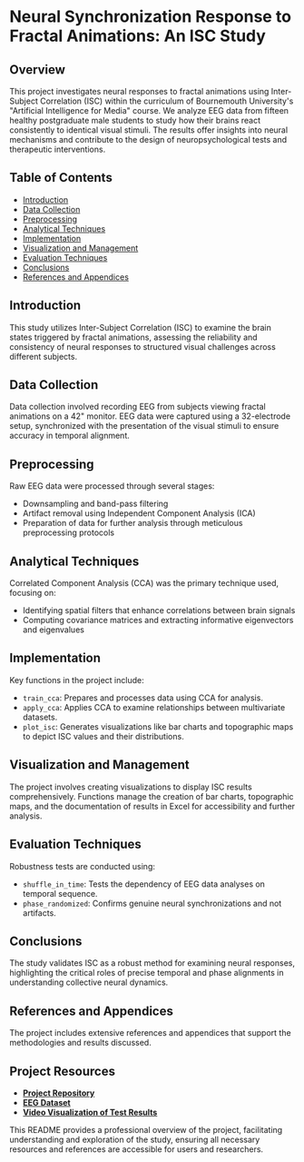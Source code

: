 # Neural Synchronization Response to Fractal Animations: An ISC Study

## Overview

This project investigates neural responses to fractal animations using Inter-Subject Correlation (ISC) within the curriculum of Bournemouth University's "Artificial Intelligence for Media" course. We analyze EEG data from fifteen healthy postgraduate male students to study how their brains react consistently to identical visual stimuli. The results offer insights into neural mechanisms and contribute to the design of neuropsychological tests and therapeutic interventions.

## Table of Contents

- [Introduction](#introduction)
- [Data Collection](#data-collection)
- [Preprocessing](#preprocessing)
- [Analytical Techniques](#analytical-techniques)
- [Implementation](#implementation)
- [Visualization and Management](#visualization-and-management)
- [Evaluation Techniques](#evaluation-techniques)
- [Conclusions](#conclusions)
- [References and Appendices](#references-and-appendices)

## Introduction

This study utilizes Inter-Subject Correlation (ISC) to examine the brain states triggered by fractal animations, assessing the reliability and consistency of neural responses to structured visual challenges across different subjects.

## Data Collection

Data collection involved recording EEG from subjects viewing fractal animations on a 42" monitor. EEG data were captured using a 32-electrode setup, synchronized with the presentation of the visual stimuli to ensure accuracy in temporal alignment.

## Preprocessing

Raw EEG data were processed through several stages:
- Downsampling and band-pass filtering
- Artifact removal using Independent Component Analysis (ICA)
- Preparation of data for further analysis through meticulous preprocessing protocols

## Analytical Techniques

Correlated Component Analysis (CCA) was the primary technique used, focusing on:
- Identifying spatial filters that enhance correlations between brain signals
- Computing covariance matrices and extracting informative eigenvectors and eigenvalues

## Implementation

Key functions in the project include:
- `train_cca`: Prepares and processes data using CCA for analysis.
- `apply_cca`: Applies CCA to examine relationships between multivariate datasets.
- `plot_isc`: Generates visualizations like bar charts and topographic maps to depict ISC values and their distributions.

## Visualization and Management

The project involves creating visualizations to display ISC results comprehensively. Functions manage the creation of bar charts, topographic maps, and the documentation of results in Excel for accessibility and further analysis.

## Evaluation Techniques

Robustness tests are conducted using:
- `shuffle_in_time`: Tests the dependency of EEG data analyses on temporal sequence.
- `phase_randomized`: Confirms genuine neural synchronizations and not artifacts.

## Conclusions

The study validates ISC as a robust method for examining neural responses, highlighting the critical roles of precise temporal and phase alignments in understanding collective neural dynamics.

## References and Appendices

The project includes extensive references and appendices that support the methodologies and results discussed.

## Project Resources

- **[Project Repository](https://github.com/sarshardorosti/EEG-Inter-Subject-Correlation.git)**
- **[EEG Dataset](https://drive.google.com/file/d/13C3jGhStqXbUsBjb5my_txzhr28zm5Cr/view?usp=sharing)**
- **[Video Visualization of Test Results](https://drive.google.com/file/d/1LDGlXA033PbD07uUoQRVTUeFBKS5L9n/view?usp=sharing)**

This README provides a professional overview of the project, facilitating understanding and exploration of the study, ensuring all necessary resources and references are accessible for users and researchers.
